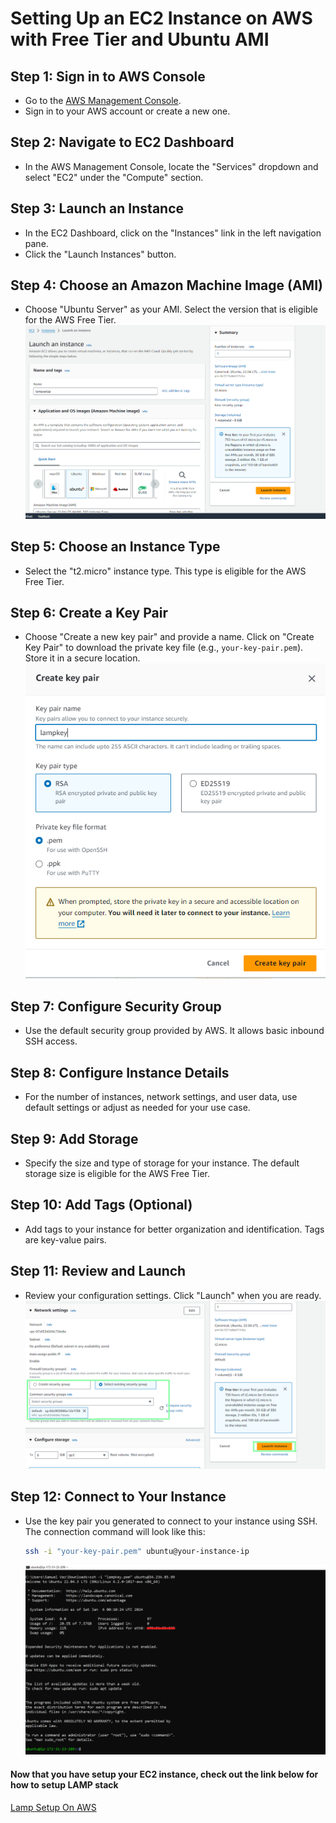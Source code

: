# Setting Up an EC2 Instance on AWS with Free Tier and Ubuntu AMI

## Step 1: Sign in to AWS Console

- Go to the [AWS Management Console](https://aws.amazon.com/console/).
- Sign in to your AWS account or create a new one.

## Step 2: Navigate to EC2 Dashboard

- In the AWS Management Console, locate the "Services" dropdown and select "EC2" under the "Compute" section.

## Step 3: Launch an Instance

- In the EC2 Dashboard, click on the "Instances" link in the left navigation pane.
- Click the "Launch Instances" button.

## Step 4: Choose an Amazon Machine Image (AMI)

- Choose "Ubuntu Server" as your AMI. Select the version that is eligible for the AWS Free Tier.
  ![img](/images/aws/1.png)

## Step 5: Choose an Instance Type

- Select the "t2.micro" instance type. This type is eligible for the AWS Free Tier.

## Step 6: Create a Key Pair

- Choose "Create a new key pair" and provide a name. Click on "Create Key Pair" to download the private key file (e.g., `your-key-pair.pem`). Store it in a secure location.
    ![img](/images/aws/2.png)


## Step 7: Configure Security Group

- Use the default security group provided by AWS. It allows basic inbound SSH access.

## Step 8: Configure Instance Details

- For the number of instances, network settings, and user data, use default settings or adjust as needed for your use case.

## Step 9: Add Storage

- Specify the size and type of storage for your instance. The default storage size is eligible for the AWS Free Tier.

## Step 10: Add Tags (Optional)

- Add tags to your instance for better organization and identification. Tags are key-value pairs.

## Step 11: Review and Launch

- Review your configuration settings. Click "Launch" when you are ready.
  ![img](/images/aws/3.png)


## Step 12: Connect to Your Instance

- Use the key pair you generated to connect to your instance using SSH. The connection command will look like this:

  ```bash
  ssh -i "your-key-pair.pem" ubuntu@your-instance-ip
  ```
  ![img](/images/cmd/1.png)

#### Now that you have setup your EC2 instance, check out the link below for how to setup LAMP stack
[Lamp Setup On AWS](/README.md)
  
